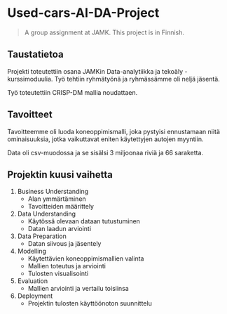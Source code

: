# Used-cars-AI-DA-Project
> A group assignment at JAMK. This project is in Finnish.

## Taustatietoa

Projekti toteutettiin osana JAMKin Data-analytiikka ja tekoäly -kurssimoduulia. Työ tehtiin ryhmätyönä ja ryhmässämme oli neljä jäsentä.

Työ toteutettiin CRISP-DM mallia noudattaen.

## Tavoitteet

Tavoitteemme oli luoda koneoppimismalli, joka pystyisi ennustamaan niitä ominaisuuksia, jotka vaikuttavat eniten käytettyjen autojen myyntiin.

Data oli csv-muodossa ja se sisälsi 3 miljoonaa riviä ja 66 saraketta.

## Projektin kuusi vaihetta
  1. Business Understanding
      - Alan ymmärtäminen
      - Tavoitteiden määrittely
  2. Data Understanding
      - Käytössä olevaan dataan tutustuminen
      - Datan laadun arviointi
  3. Data Preparation
      - Datan siivous ja jäsentely
  4. Modelling
      - Käytettävien koneoppimismallien valinta
      - Mallien toteutus ja arviointi
      - Tulosten visualisointi
  5. Evaluation
      - Mallien arviointi ja vertailu toisiinsa
  6. Deployment
      - Projektin tulosten käyttöönoton suunnittelu
